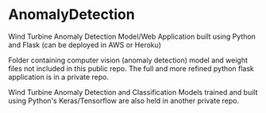 # AnomalyDetection

Wind Turbine Anomaly Detection Model/Web Application built using Python and Flask (can be deployed in AWS or Heroku)

Folder containing computer vision (anomaly detection) model and weight files not included in this public repo. The full and more refined python flask application is in a private repo. 

Wind Turbine Anomaly Detection and Classification Models trained and built using Python's Keras/Tensorflow are also held in another private repo. 
